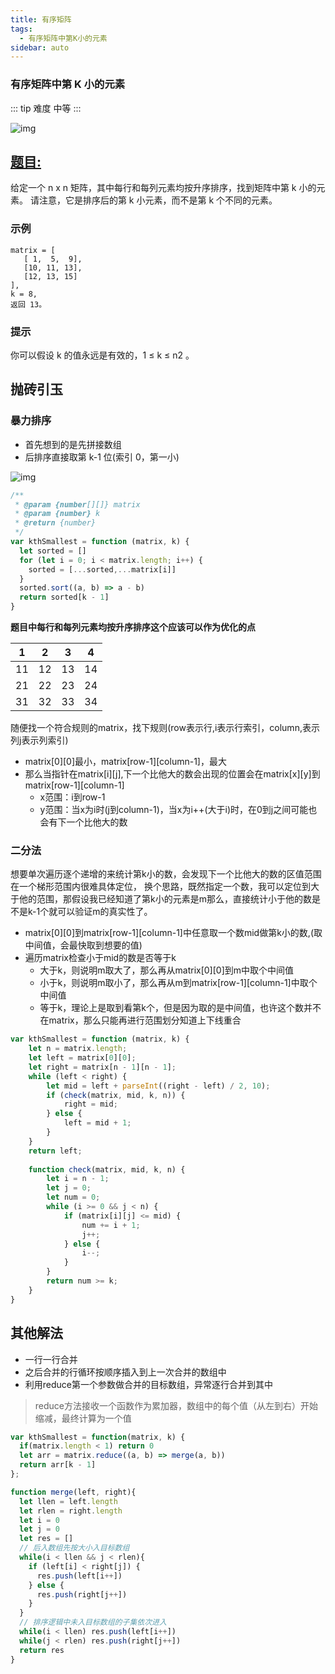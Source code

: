 ```yaml
---
title: 有序矩阵
tags:
  - 有序矩阵中第K小的元素
sidebar: auto
---
```



### 有序矩阵中第 K 小的元素


::: tip 难度
中等
:::

![img](http://qiniu.gaowenju.com/leecode/banner/20200702.jpg)

## [题目:](https://leetcode-cn.com/problems/kth-smallest-element-in-a-sorted-matrix/)

给定一个 n x n 矩阵，其中每行和每列元素均按升序排序，找到矩阵中第 k 小的元素。
请注意，它是排序后的第 k 小元素，而不是第 k 个不同的元素。

### 示例

```
matrix = [
   [ 1,  5,  9],
   [10, 11, 13],
   [12, 13, 15]
],
k = 8,
返回 13。
```

### 提示

你可以假设 k 的值永远是有效的，1 ≤ k ≤ n2 。

## 抛砖引玉

### 暴力排序

- 首先想到的是先拼接数组
- 后排序直接取第 k-1 位(索引 0，第一小)

![img](http://qiniu.gaowenju.com/leecode/20200702.png)

```javascript
/**
 * @param {number[][]} matrix
 * @param {number} k
 * @return {number}
 */
var kthSmallest = function (matrix, k) {
  let sorted = []
  for (let i = 0; i < matrix.length; i++) {
    sorted = [...sorted,...matrix[i]]
  }
  sorted.sort((a, b) => a - b)
  return sorted[k - 1]
}
```

**题目中每行和每列元素均按升序排序这个应该可以作为优化的点**

|1|2|3|4|
|--|--|--|--|
|11|12|13|14|
|21|22|23|24|
|31|32|33|34|

随便找一个符合规则的matrix，找下规则(row表示行,i表示行索引，column,表示列j表示列索引)
- matrix[0][0]最小，matrix[row-1][column-1]，最大
- 那么当指针在matrix[i][j],下一个比他大的数会出现的位置会在matrix[x][y]到matrix[row-1][column-1]
  - x范围：i到row-1
  - y范围：当x为i时(j到column-1)，当x为i++(大于i)时，在0到j之间可能也会有下一个比他大的数


### 二分法

想要单次遍历逐个递增的来统计第k小的数，会发现下一个比他大的数的区值范围在一个梯形范围内很难具体定位，
换个思路，既然指定一个数，我可以定位到大于他的范围，那假设我已经知道了第k小的元素是m那么，直接统计小于他的数是不是k-1个就可以验证m的真实性了。

- matrix[0][0]到matrix[row-1][column-1]中任意取一个数mid做第k小的数,(取中间值，会最快取到想要的值)
- 遍历matrix检查小于mid的数是否等于k
  - 大于k，则说明m取大了，那么再从matrix[0][0]到m中取个中间值
  - 小于k，则说明m取小了，那么再从m到matrix[row-1][column-1]中取个中间值
  - 等于k，理论上是取到看第k个，但是因为取的是中间值，也许这个数并不在matrix，那么只能再进行范围划分知道上下线重合

```javascript
var kthSmallest = function (matrix, k) {
    let n = matrix.length;
    let left = matrix[0][0];
    let right = matrix[n - 1][n - 1];
    while (left < right) {
        let mid = left + parseInt((right - left) / 2, 10);
        if (check(matrix, mid, k, n)) {
            right = mid;
        } else {
            left = mid + 1;
        }
    }
    return left;
    
    function check(matrix, mid, k, n) {
        let i = n - 1;
        let j = 0;
        let num = 0;
        while (i >= 0 && j < n) {
            if (matrix[i][j] <= mid) {
                num += i + 1;
                j++;
            } else {
                i--;
            }
        }
        return num >= k;
    }
}
```




## 其他解法

- 一行一行合并
- 之后合并的行循环按顺序插入到上一次合并的数组中
- 利用reduce第一个参数做合并的目标数组，异常逐行合并到其中

> reduce方法接收一个函数作为累加器，数组中的每个值（从左到右）开始缩减，最终计算为一个值

```javascript
var kthSmallest = function(matrix, k) {
  if(matrix.length < 1) return 0
  let arr = matrix.reduce((a, b) => merge(a, b))
  return arr[k - 1]
};

function merge(left, right){
  let llen = left.length
  let rlen = right.length
  let i = 0
  let j = 0
  let res = []
  // 后入数组先按大小入目标数组
  while(i < llen && j < rlen){
    if (left[i] < right[j]) {
      res.push(left[i++])
    } else {
      res.push(right[j++])
    }
  }
  // 排序逻辑中未入目标数组的子集依次进入
  while(i < llen) res.push(left[i++])
  while(j < rlen) res.push(right[j++])
  return res
}
```